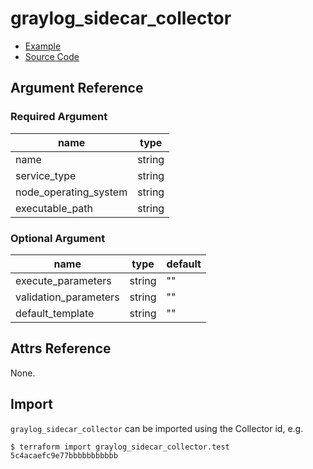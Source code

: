 # graylog_sidecar_collector

* [Example](https://github.com/terraform-provider-graylog/terraform-provider-graylog/blob/master/examples/v0.12/sidecar_collector.tf)
* [Source Code](https://github.com/terraform-provider-graylog/terraform-provider-graylog/blob/master/graylog/resource/sidecar/collector/resource.go)

## Argument Reference

### Required Argument

name | type
--- | ---
name | string
service_type | string
node_operating_system | string
executable_path | string

### Optional Argument

name | type | default
--- | --- | ---
execute_parameters | string | ""
validation_parameters | string | ""
default_template | string | ""

## Attrs Reference

None.

## Import

`graylog_sidecar_collector` can be imported using the Collector id, e.g.

```console
$ terraform import graylog_sidecar_collector.test 5c4acaefc9e77bbbbbbbbbbb
```

